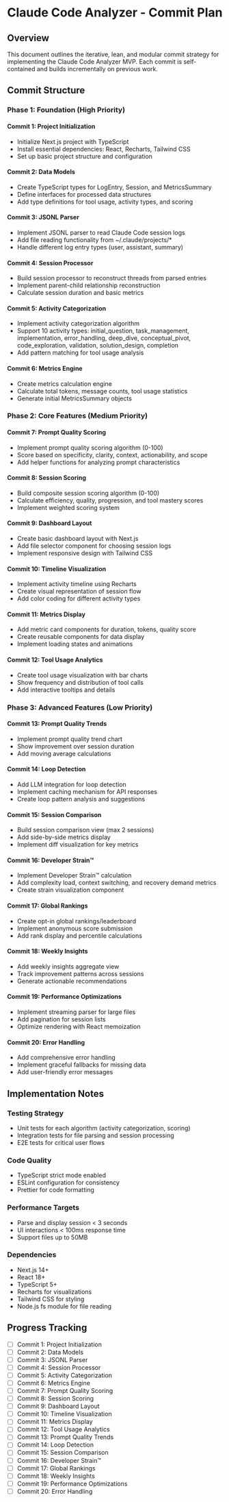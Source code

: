 # Claude Code Analyzer - Commit Plan

## Overview
This document outlines the iterative, lean, and modular commit strategy for implementing the Claude Code Analyzer MVP. Each commit is self-contained and builds incrementally on previous work.

## Commit Structure

### Phase 1: Foundation (High Priority)

#### Commit 1: Project Initialization
- Initialize Next.js project with TypeScript
- Install essential dependencies: React, Recharts, Tailwind CSS
- Set up basic project structure and configuration

#### Commit 2: Data Models
- Create TypeScript types for LogEntry, Session, and MetricsSummary
- Define interfaces for processed data structures
- Add type definitions for tool usage, activity types, and scoring

#### Commit 3: JSONL Parser
- Implement JSONL parser to read Claude Code session logs
- Add file reading functionality from ~/.claude/projects/*
- Handle different log entry types (user, assistant, summary)

#### Commit 4: Session Processor
- Build session processor to reconstruct threads from parsed entries
- Implement parent-child relationship reconstruction
- Calculate session duration and basic metrics

#### Commit 5: Activity Categorization
- Implement activity categorization algorithm
- Support 10 activity types: initial_question, task_management, implementation, error_handling, deep_dive, conceptual_pivot, code_exploration, validation, solution_design, completion
- Add pattern matching for tool usage analysis

#### Commit 6: Metrics Engine
- Create metrics calculation engine
- Calculate total tokens, message counts, tool usage statistics
- Generate initial MetricsSummary objects

### Phase 2: Core Features (Medium Priority)

#### Commit 7: Prompt Quality Scoring
- Implement prompt quality scoring algorithm (0-100)
- Score based on specificity, clarity, context, actionability, and scope
- Add helper functions for analyzing prompt characteristics

#### Commit 8: Session Scoring
- Build composite session scoring algorithm (0-100)
- Calculate efficiency, quality, progression, and tool mastery scores
- Implement weighted scoring system

#### Commit 9: Dashboard Layout
- Create basic dashboard layout with Next.js
- Add file selector component for choosing session logs
- Implement responsive design with Tailwind CSS

#### Commit 10: Timeline Visualization
- Implement activity timeline using Recharts
- Create visual representation of session flow
- Add color coding for different activity types

#### Commit 11: Metrics Display
- Add metric card components for duration, tokens, quality score
- Create reusable components for data display
- Implement loading states and animations

#### Commit 12: Tool Usage Analytics
- Create tool usage visualization with bar charts
- Show frequency and distribution of tool calls
- Add interactive tooltips and details

### Phase 3: Advanced Features (Low Priority)

#### Commit 13: Prompt Quality Trends
- Implement prompt quality trend chart
- Show improvement over session duration
- Add moving average calculations

#### Commit 14: Loop Detection
- Add LLM integration for loop detection
- Implement caching mechanism for API responses
- Create loop pattern analysis and suggestions

#### Commit 15: Session Comparison
- Build session comparison view (max 2 sessions)
- Add side-by-side metrics display
- Implement diff visualization for key metrics

#### Commit 16: Developer Strain™
- Implement Developer Strain™ calculation
- Add complexity load, context switching, and recovery demand metrics
- Create strain visualization component

#### Commit 17: Global Rankings
- Create opt-in global rankings/leaderboard
- Implement anonymous score submission
- Add rank display and percentile calculations

#### Commit 18: Weekly Insights
- Add weekly insights aggregate view
- Track improvement patterns across sessions
- Generate actionable recommendations

#### Commit 19: Performance Optimizations
- Implement streaming parser for large files
- Add pagination for session lists
- Optimize rendering with React memoization

#### Commit 20: Error Handling
- Add comprehensive error handling
- Implement graceful fallbacks for missing data
- Add user-friendly error messages

## Implementation Notes

### Testing Strategy
- Unit tests for each algorithm (activity categorization, scoring)
- Integration tests for file parsing and session processing
- E2E tests for critical user flows

### Code Quality
- TypeScript strict mode enabled
- ESLint configuration for consistency
- Prettier for code formatting

### Performance Targets
- Parse and display session < 3 seconds
- UI interactions < 100ms response time
- Support files up to 50MB

### Dependencies
- Next.js 14+
- React 18+
- TypeScript 5+
- Recharts for visualizations
- Tailwind CSS for styling
- Node.js fs module for file reading

## Progress Tracking
- [ ] Commit 1: Project Initialization
- [ ] Commit 2: Data Models
- [ ] Commit 3: JSONL Parser
- [ ] Commit 4: Session Processor
- [ ] Commit 5: Activity Categorization
- [ ] Commit 6: Metrics Engine
- [ ] Commit 7: Prompt Quality Scoring
- [ ] Commit 8: Session Scoring
- [ ] Commit 9: Dashboard Layout
- [ ] Commit 10: Timeline Visualization
- [ ] Commit 11: Metrics Display
- [ ] Commit 12: Tool Usage Analytics
- [ ] Commit 13: Prompt Quality Trends
- [ ] Commit 14: Loop Detection
- [ ] Commit 15: Session Comparison
- [ ] Commit 16: Developer Strain™
- [ ] Commit 17: Global Rankings
- [ ] Commit 18: Weekly Insights
- [ ] Commit 19: Performance Optimizations
- [ ] Commit 20: Error Handling